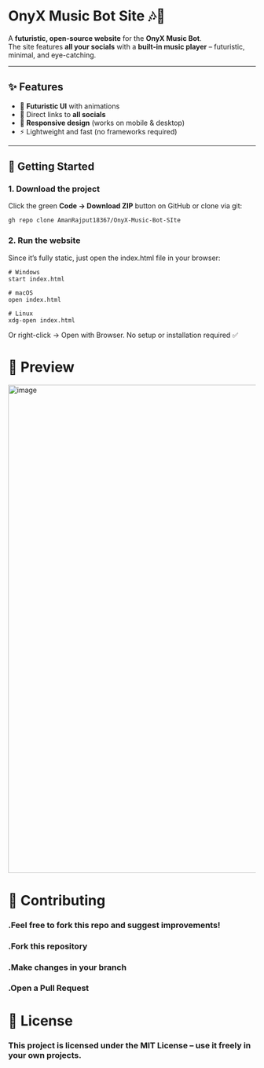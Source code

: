 # OnyX Music Bot Site 🎶🚀

A **futuristic, open-source website** for the **OnyX Music Bot**.  
The site features **all your socials** with a **built-in music player** – futuristic, minimal, and eye-catching.


---

## ✨ Features
- 🌌 **Futuristic UI** with animations  
- 🔗 Direct links to **all socials**  
- 📱 **Responsive design** (works on mobile & desktop)  
- ⚡ Lightweight and fast (no frameworks required)  

---

## 🚀 Getting Started

### 1. Download the project
Click the green **Code → Download ZIP** button on GitHub or clone via git:

```bash
gh repo clone AmanRajput18367/OnyX-Music-Bot-SIte
```
### 2. Run the website

Since it’s fully static, just open the index.html file in your browser:
```
# Windows
start index.html

# macOS
open index.html

# Linux
xdg-open index.html
```

Or right-click → Open with Browser.
No setup or installation required ✅

# 📸 Preview
<img width="1906" height="994" alt="image" src="https://github.com/user-attachments/assets/3b207af8-d4d4-406f-95cb-ef05185f4d6d" />

# 🤝 Contributing

### .Feel free to fork this repo and suggest improvements!

### .Fork this repository

### .Make changes in your branch

### .Open a Pull Request

# 📜 License

### This project is licensed under the MIT License – use it freely in your own projects.

